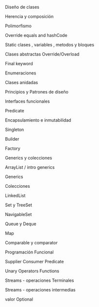 Diseño de clases

Herencia y composición

Polimorfismo

Override equals and hashCode

Static clases , variables , metodos y bloques

Clases abstractas Override/Overload

Final keyword

Enumeraciones

Clases anidadas

Principios y Patrones de diseño

Interfaces funcionales

Predicate

Encapsulamiento e inmutabilidad

Singleton

Builder

Factory

Generics y colecciones

ArrayList / intro generics

Generics

Colecciones

LinkedList

Set y TreeSet

NavigableSet

Queue y Deque

Map

Comparable y comparator

Programación Funcional

Supplier Consumer Predicate

Unary Operators Functions

Streams - operaciones Terminales

Streams - operaciones intermedias

valor Optional
